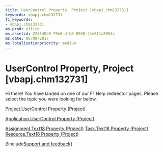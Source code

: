 ```yaml
---
title: UserControl Property, Project [vbapj.chm132731]
keywords: vbapj.chm132731
f1_keywords:
- vbapj.chm132731
ms.prod: office
ms.assetid: 226f40b9-79e0-4fb6-8948-41e8f1c8953c
ms.date: 06/08/2017
ms.localizationpriority: medium
---
```



# UserControl Property, Project [vbapj.chm132731]

Hi there! You have landed on one of our F1 Help redirector pages. Please select the topic you were looking for below.

[Project.UserControl Property (Project)](https://msdn.microsoft.com/library/1d5090cf-b27f-5823-1cac-ae3da453151c%28Office.15%29.aspx)

[Application.UserControl Property (Project)](https://msdn.microsoft.com/library/4c67c930-5c15-43cf-7536-ab11661af1a7%28Office.15%29.aspx)

[Assignment.Text18 Property (Project)](https://msdn.microsoft.com/library/a346d796-70cf-213f-4b0e-6083803215b5%28Office.15%29.aspx)
[Task.Text18 Property (Project)](https://msdn.microsoft.com/library/e74937ca-b6d1-3154-f470-8be99f2e6ca2%28Office.15%29.aspx)
[Resource.Text18 Property (Project)](https://msdn.microsoft.com/library/cc9d4ce5-36db-edfb-5fd6-fb727fc29301%28Office.15%29.aspx)

[!include[Support and feedback](~/includes/feedback-boilerplate.md)]